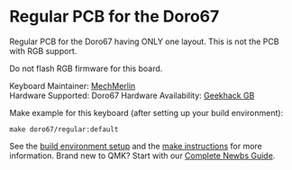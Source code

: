 # Regular PCB for the Doro67 

Regular PCB for the Doro67 having ONLY one layout. This is not the PCB with RGB support. 

Do not flash RGB firmware for this board. 

Keyboard Maintainer: [MechMerlin](https://github.com/mechmerlin)  
Hardware Supported: Doro67 
Hardware Availability: [Geekhack GB](https://geekhack.org/index.php?topic=97265.0)

Make example for this keyboard (after setting up your build environment):

    make doro67/regular:default

See the [build environment setup](https://docs.qmk.fm/#/getting_started_build_tools) and the [make instructions](https://docs.qmk.fm/#/getting_started_make_guide) for more information. Brand new to QMK? Start with our [Complete Newbs Guide](https://docs.qmk.fm/#/newbs).

